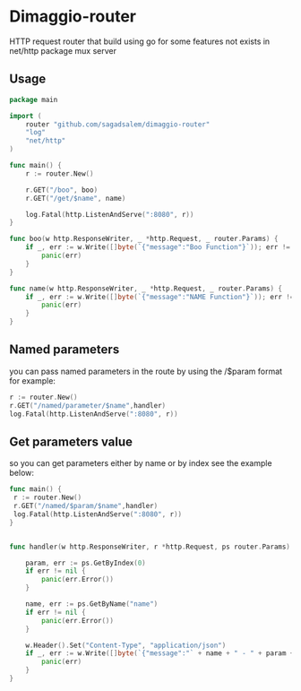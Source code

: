 # Dimaggio-router

<p>HTTP request router that build using go for some features not exists in net/http package mux server</p>

## Usage

```go
package main

import (
	router "github.com/sagadsalem/dimaggio-router"
	"log"
	"net/http"
)

func main() {
	r := router.New()

	r.GET("/boo", boo)
	r.GET("/get/$name", name)

	log.Fatal(http.ListenAndServe(":8080", r))
}

func boo(w http.ResponseWriter, _ *http.Request, _ router.Params) {
	if _, err := w.Write([]byte(`{"message":"Boo Function"}`)); err != nil {
		panic(err)
	}
}

func name(w http.ResponseWriter, _ *http.Request, _ router.Params) {
	if _, err := w.Write([]byte(`{"message":"NAME Function"}`)); err != nil {
		panic(err)
	}
}

```

## Named parameters

<p>you can pass named parameters in the route by using the /$param format for example:</p>

```go
r := router.New()
r.GET("/named/parameter/$name",handler)
log.Fatal(http.ListenAndServe(":8080", r))
```

## Get parameters value

<p>so you can get parameters either by name or by index see the example below:</p>

```go
func main() {
 r := router.New()
 r.GET("/named/$param/$name",handler)
 log.Fatal(http.ListenAndServe(":8080", r))
}


func handler(w http.ResponseWriter, r *http.Request, ps router.Params) {

	param, err := ps.GetByIndex(0)
	if err != nil {
		panic(err.Error())
	}

	name, err := ps.GetByName("name")
	if err != nil {
		panic(err.Error())
	}

	w.Header().Set("Content-Type", "application/json")
	if _, err := w.Write([]byte(`{"message":"` + name + " - " + param + `"}`)); err != nil {
		panic(err)
	}
}
```